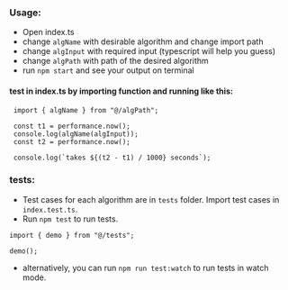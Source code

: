 ### Usage:

- Open index.ts
- change `algName` with desirable algorithm and change import path
- change `algInput` with required input (typescript will help you guess)
- change `algPath` with path of the desired algorithm
- run `npm start` and see your output on terminal

#### test in index.ts by importing function and running like this:

```
 import { algName } from "@/algPath";

 const t1 = performance.now();
 console.log(algName(algInput));
 const t2 = performance.now();

 console.log(`takes ${(t2 - t1) / 1000} seconds`);
```

### tests:

- Test cases for each algorithm are in `tests` folder. Import test cases in `index.test.ts`.
- Run `npm test` to run tests.

```
import { demo } from "@/tests";

demo();
```

- alternatively, you can run `npm run test:watch` to run tests in watch mode.
